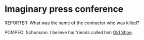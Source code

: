 # Imaginary press conference
REPORTER: What was the name of the contractor who was killed?

POMPEO: Schumann. I believe his friends called him <a href="https://youtu.be/1v4ZLwevXAI">Old Shoe</a>. 

